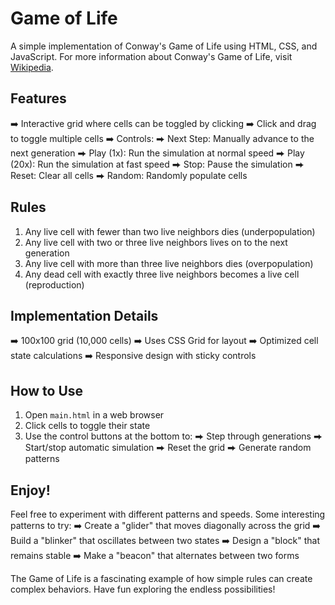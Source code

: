 # Game of Life

A simple implementation of Conway's Game of Life using HTML, CSS, and JavaScript.
For more information about Conway's Game of Life, visit [Wikipedia](https://en.wikipedia.org/wiki/Conway%27s_Game_of_Life).

## Features

➡️ Interactive grid where cells can be toggled by clicking
➡️ Click and drag to toggle multiple cells
➡️ Controls:
    ⮕ Next Step: Manually advance to the next generation
    ⮕ Play (1x): Run the simulation at normal speed
    ⮕ Play (20x): Run the simulation at fast speed
    ⮕ Stop: Pause the simulation
    ⮕ Reset: Clear all cells
    ⮕ Random: Randomly populate cells

## Rules

1. Any live cell with fewer than two live neighbors dies (underpopulation)
2. Any live cell with two or three live neighbors lives on to the next generation
3. Any live cell with more than three live neighbors dies (overpopulation)
4. Any dead cell with exactly three live neighbors becomes a live cell (reproduction)

## Implementation Details

➡️ 100x100 grid (10,000 cells)
➡️ Uses CSS Grid for layout
➡️ Optimized cell state calculations
➡️ Responsive design with sticky controls

## How to Use

1. Open `main.html` in a web browser
2. Click cells to toggle their state
3. Use the control buttons at the bottom to:
    ⮕ Step through generations
    ⮕ Start/stop automatic simulation
    ⮕ Reset the grid
    ⮕ Generate random patterns

## Enjoy!

Feel free to experiment with different patterns and speeds. Some interesting patterns to try:
➡️ Create a "glider" that moves diagonally across the grid
➡️ Build a "blinker" that oscillates between two states
➡️ Design a "block" that remains stable
➡️ Make a "beacon" that alternates between two forms

The Game of Life is a fascinating example of how simple rules can create complex behaviors. Have fun exploring the endless possibilities!
